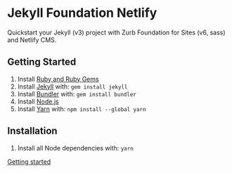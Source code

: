 # Jekyll Foundation Netlify

Quickstart your Jekyll (v3) project with Zurb Foundation for Sites (v6, sass) and Netlify CMS.

## Getting Started

1. Install [Ruby and Ruby Gems](https://rvm.io/rvm/install)
1. Install [Jekyll](http://jekyllrb.com/) with: `gem install jekyll`
1. Install [Bundler](http://bundler.io/) with: `gem install bundler`
1. Install [Node.js](https://nodejs.org/en/)
1. Install [Yarn](https://yarnpkg.com/en/) with: `npm install --global yarn`

## Installation

1. Install all Node dependencies with: `yarn`

[Getting started](https://github.com/core77/jekyll-foundation/wiki/Getting-started)
